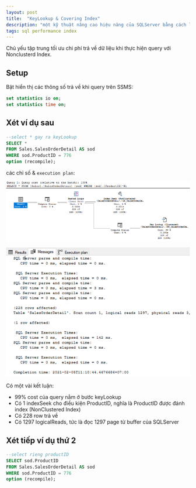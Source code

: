 ```yaml
---
layout: post
title:  "KeyLookup & Covering Index"
description: "một kỹ thuật nâng cao hiệu năng của SQLServer bằng cách loại bỏ KeyLookup"
tags: sql performance index
---
```

Chủ yếu tập trung tối ưu chi phí trả về dữ liệu khi thực hiện query với Nonclusterd Index.

## Setup

Bật hiển thị các thông số trả về khi query trên SSMS:

``` sql
set statistics io on;
set statistics time on;
```

## Xét ví dụ sau

``` sql
--select * gay ra keyLookup
SELECT *
FROM Sales.SalesOrderDetail AS sod
WHERE sod.ProductID = 776 
option (recompile);
```

các chỉ số & `execution plan`:

![image](/assets/images/sqlperf-2-1.png)

![image](/assets/images/sqlperf-2-2.png)

Có một vài kết luận:

* 99% cost của query nằm ở bước keyLookup
* Có 1 indexSeek cho điều kiện ProductID, nghĩa là ProductID được đánh index (NonClustered Index)
* Có 228 row trả về
* Có 1297 logicalReads, tức là đọc 1297 page từ buffer của SQLServer

## Xét tiếp ví dụ thứ 2

``` sql
--select rieng productID
SELECT sod.ProductID
FROM Sales.SalesOrderDetail AS sod
WHERE sod.ProductID = 776
option (recompile);
```

